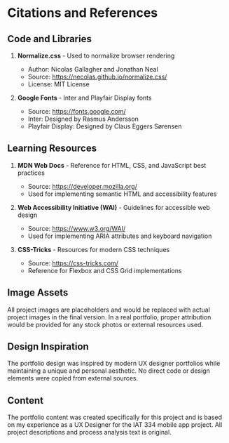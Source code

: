 # Citations and References

## Code and Libraries

1. **Normalize.css** - Used to normalize browser rendering
   - Author: Nicolas Gallagher and Jonathan Neal
   - Source: https://necolas.github.io/normalize.css/
   - License: MIT License

2. **Google Fonts** - Inter and Playfair Display fonts
   - Source: https://fonts.google.com/
   - Inter: Designed by Rasmus Andersson
   - Playfair Display: Designed by Claus Eggers Sørensen

## Learning Resources

1. **MDN Web Docs** - Reference for HTML, CSS, and JavaScript best practices
   - Source: https://developer.mozilla.org/
   - Used for implementing semantic HTML and accessibility features

2. **Web Accessibility Initiative (WAI)** - Guidelines for accessible web design
   - Source: https://www.w3.org/WAI/
   - Used for implementing ARIA attributes and keyboard navigation

3. **CSS-Tricks** - Resources for modern CSS techniques
   - Source: https://css-tricks.com/
   - Reference for Flexbox and CSS Grid implementations

## Image Assets

All project images are placeholders and would be replaced with actual project images in the final version. In a real portfolio, proper attribution would be provided for any stock photos or external resources used.

## Design Inspiration

The portfolio design was inspired by modern UX designer portfolios while maintaining a unique and personal aesthetic. No direct code or design elements were copied from external sources.

## Content

The portfolio content was created specifically for this project and is based on my experience as a UX Designer for the IAT 334 mobile app project. All project descriptions and process analysis text is original. 